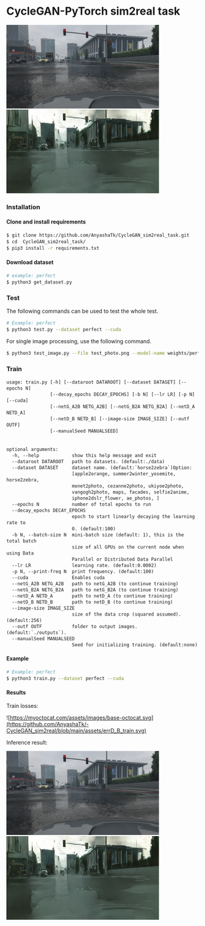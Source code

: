 # CycleGAN-PyTorch sim2real task

<img src="https://github.com/AnyashaTk/-CycleGAN_sim2real/blob/main/assets/example_in.png" width="400" /> <img src="https://github.com/AnyashaTk/-CycleGAN_sim2real/blob/main/assets/example_out.png" width="400" />

### Installation

#### Clone and install requirements

```bash
$ git clone https://github.com/AnyashaTk/CycleGAN_sim2real_task.git
$ cd  CycleGAN_sim2real_task/
$ pip3 install -r requirements.txt
```

#### Download dataset

```bash
# example: perfect
$ python3 get_dataset.py
```

### Test

The following commands can be used to test the whole test.

```bash
# Example: perfect
$ python3 test.py --dataset perfect --cuda
```

For single image processing, use the following command.

```bash
$ python3 test_image.py --file test_photo.png --model-name weights/perfect/netG_A2B.pth --cuda
```

### Train

```text
usage: train.py [-h] [--dataroot DATAROOT] [--dataset DATASET] [--epochs N]
                [--decay_epochs DECAY_EPOCHS] [-b N] [--lr LR] [-p N] [--cuda]
                [--netG_A2B NETG_A2B] [--netG_B2A NETG_B2A] [--netD_A NETD_A]
                [--netD_B NETD_B] [--image-size IMAGE_SIZE] [--outf OUTF]
                [--manualSeed MANUALSEED]


optional arguments:
  -h, --help            show this help message and exit
  --dataroot DATAROOT   path to datasets. (default:./data)
  --dataset DATASET     dataset name. (default:`horse2zebra`)Option:
                        [apple2orange, summer2winter_yosemite, horse2zebra,
                        monet2photo, cezanne2photo, ukiyoe2photo,
                        vangogh2photo, maps, facades, selfie2anime,
                        iphone2dslr_flower, ae_photos, ]
  --epochs N            number of total epochs to run
  --decay_epochs DECAY_EPOCHS
                        epoch to start linearly decaying the learning rate to
                        0. (default:100)
  -b N, --batch-size N  mini-batch size (default: 1), this is the total batch
                        size of all GPUs on the current node when using Data
                        Parallel or Distributed Data Parallel
  --lr LR               learning rate. (default:0.0002)
  -p N, --print-freq N  print frequency. (default:100)
  --cuda                Enables cuda
  --netG_A2B NETG_A2B   path to netG_A2B (to continue training)
  --netG_B2A NETG_B2A   path to netG_B2A (to continue training)
  --netD_A NETD_A       path to netD_A (to continue training)
  --netD_B NETD_B       path to netD_B (to continue training)
  --image-size IMAGE_SIZE
                        size of the data crop (squared assumed). (default:256)
  --outf OUTF           folder to output images. (default:`./outputs`).
  --manualSeed MANUALSEED
                        Seed for initializing training. (default:none)

```

#### Example


```bash
# Example: perfect
$ python3 train.py --dataset perfect --cuda
```

#### Results
Train losses:

![https://myoctocat.com/assets/images/base-octocat.svg](https://github.com/AnyashaTk/-CycleGAN_sim2real/blob/main/assets/errD_B_train.svg)

Inference result:

<img src="https://github.com/AnyashaTk/-CycleGAN_sim2real/blob/main/assets/example_in.png" width="400" /> <img src="https://github.com/AnyashaTk/-CycleGAN_sim2real/blob/main/assets/example_out.png" width="400" />
